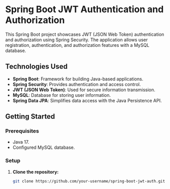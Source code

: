 # Spring Boot JWT Authentication and Authorization

This Spring Boot project showcases JWT (JSON Web Token) authentication and authorization using Spring Security. The application allows user registration, authentication, and authorization features with a MySQL database.

## Technologies Used

- **Spring Boot**: Framework for building Java-based applications.
- **Spring Security**: Provides authentication and access control.
- **JWT (JSON Web Token)**: Used for secure information transmission.
- **MySQL**: Database for storing user information.
- **Spring Data JPA**: Simplifies data access with the Java Persistence API.

## Getting Started

### Prerequisites

- Java 17.
- Configured MySQL database.

### Setup

1. **Clone the repository:**

   ```bash
   git clone https://github.com/your-username/spring-boot-jwt-auth.git
